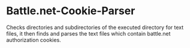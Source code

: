 # Battle.net-Cookie-Parser
Checks directories and subdirectories of the executed directory for text files, it then finds and parses the text files which contain battle.net authorization cookies.
